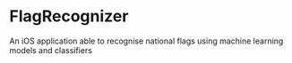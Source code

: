 # FlagRecognizer
An iOS application able to recognise national flags using machine learning models and classifiers
